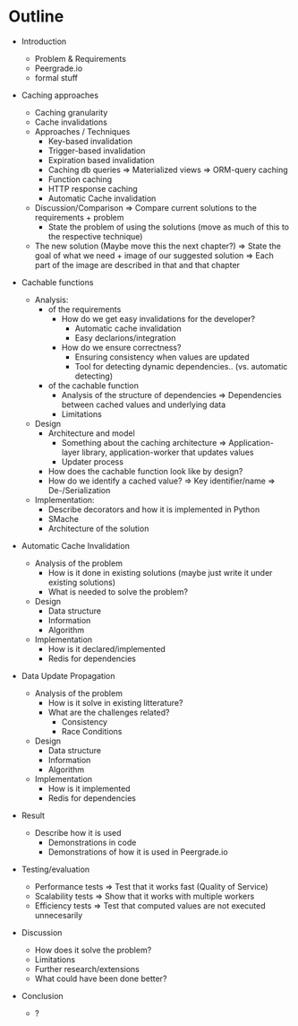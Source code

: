 # Outline

- Introduction
  - Problem & Requirements
  - Peergrade.io
  - formal stuff

- Caching approaches
  - Caching granularity
  - Cache invalidations
  - Approaches / Techniques
    - Key-based invalidation
    - Trigger-based invalidation
    - Expiration based invalidation
    - Caching db queries
      => Materialized views
      => ORM-query caching
    - Function caching
    - HTTP response caching
    - Automatic Cache invalidation
  - Discussion/Comparison
    => Compare current solutions to the requirements + problem
    - State the problem of using the solutions (move as much of this to the respective technique)
  - The new solution (Maybe move this the next chapter?)
    => State the goal of what we need + image of our suggested solution
    => Each part of the image are described in that and that chapter

- Cachable functions
  - Analysis:
    - of the requirements
      - How do we get easy invalidations for the developer?
        - Automatic cache invalidation
        - Easy declarions/integration
      - How do we ensure correctness?
        - Ensuring consistency when values are updated
        - Tool for detecting dynamic dependencies.. (vs. automatic detecting)
    - of the cachable function
      - Analysis of the structure of dependencies
        => Dependencies between cached values and underlying data
      - Limitations
  - Design
    - Architecture and model
      - Something about the caching architecture
        => Application-layer library, application-worker that updates values
      - Updater process
    - How does the cachable function look like by design?
    - How do we identify a cached value?
      => Key identifier/name
      => De-/Serialization
  - Implementation:
    - Describe decorators and how it is implemented in Python
    - SMache
    - Architecture of the solution

- Automatic Cache Invalidation
  - Analysis of the problem
    - How is it done in existing solutions (maybe just write it under existing solutions)
    - What is needed to solve the problem?
  - Design
    - Data structure
    - Information
    - Algorithm
  - Implementation
    - How is it declared/implemented
    - Redis for dependencies

- Data Update Propagation
  - Analysis of the problem
    - How is it solve in existing litterature?
    - What are the challenges related?
      - Consistency
      - Race Conditions
  - Design
    - Data structure
    - Information
    - Algorithm
  - Implementation
    - How is it implemented
    - Redis for dependencies

- Result
  - Describe how it is used
    - Demonstrations in code
    - Demonstrations of how it is used in Peergrade.io

- Testing/evaluation
  - Performance tests
    => Test that it works fast (Quality of Service)
  - Scalability tests
    => Show that it works with multiple workers
  - Efficiency tests
    => Test that computed values are not executed unnecesarily

- Discussion
  - How does it solve the problem?
  - Limitations
  - Further research/extensions
  - What could have been done better?

- Conclusion
  - ?

